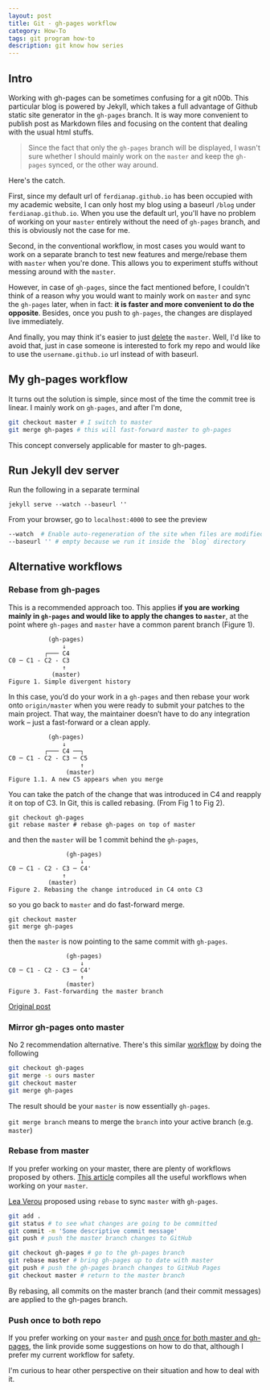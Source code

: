 ```yaml
---
layout: post
title: Git - gh-pages workflow
category: How-To
tags: git program how-to
description: git know how series
---
```


## Intro

Working with gh-pages can be sometimes confusing for a git n00b.
This particular blog is powered by Jekyll, which takes a full advantage of Github static site generator in the `gh-pages` branch.
It is way more convenient to publish post as Markdown files and focusing on the content that dealing with the usual html stuffs.

> Since the fact that only the `gh-pages` branch will be displayed, I wasn't sure whether I should mainly work on the `master` and keep the `gh-pages` synced, or the other way around.

Here's the catch.

First, since my default url of `ferdianap.github.io` has been occupied with my academic website, I can only host my blog using a baseurl `/blog` under `ferdianap.github.io`.
When you use the default url, you'll have no problem of working on your `master` entirely without the need of `gh-pages` branch, and this is obviously not the case for me.

Second, in the conventional workflow, in most cases you would want to work on a separate branch to test new features and merge/rebase them with `master` when you're done. This allows you to experiment stuffs without messing around with the `master`.

However, in case of `gh-pages`, since the fact mentioned before, I couldn't think of a reason why you would want to mainly work on `master` and sync the `gh-pages` later, when in fact: **it is faster and more convenient to do the opposite**. Besides, once you push to `gh-pages`, the changes are displayed live immediately.

And finally, you may think it's easier to just [delete][6] the `master`. Well, I'd like to avoid that, just in case someone is interested to fork my repo and would like to use the `username.github.io` url instead of with baseurl.

## My gh-pages workflow

It turns out the solution is simple, since most of the time the commit tree is linear.
I mainly work on `gh-pages`, and after I'm done,

```sh
git checkout master # I switch to master
git merge gh-pages # this will fast-forward master to gh-pages
```
This concept conversely applicable for master to gh-pages.

## Run Jekyll dev server

Run the following in a separate terminal

	jekyll serve --watch --baseurl ''

From your browser, go to `localhost:4000` to see the preview
	
```sh
--watch  # Enable auto-regeneration of the site when files are modified.
--baseurl '' # empty because we run it inside the `blog` directory
```

## Alternative workflows

### Rebase from gh-pages

This is a recommended approach too. This applies **if you are working mainly in `gh-pages` and would like to apply the changes to `master`**, at the point where `gh-pages` and `master` have a common parent branch (Figure 1).

			   (gh-pages)
			       ↓
			  ┌─── C4
	C0 ─ C1 - C2 - C3
			       ↑
			    (master) 
	Figure 1. Simple divergent history

In this case, you’d do your work in a `gh-pages` and then rebase your work onto `origin/master` when you were ready to submit your patches to the main project.
That way, the maintainer doesn’t have to do any integration work – just a fast-forward or a clean apply.

			   (gh-pages)
			       ↓
			  ┌─── C4 ──┐
	C0 ─ C1 - C2 - C3 ─ C5
			    	    ↑
			        (master) 
	Figure 1.1. A new C5 appears when you merge

You can take the patch of the change that was introduced in C4 and reapply it on top of C3. In Git, this is called rebasing. (From Fig 1 to Fig 2).

	git checkout gh-pages
	git rebase master # rebase gh-pages on top of master

and then the `master` will be 1 commit behind the `gh-pages`,

			    	(gh-pages)
			       		↓
	C0 ─ C1 - C2 - C3 ─ C4'
			       ↑
			   (master) 
	Figure 2. Rebasing the change introduced in C4 onto C3

so you go back to `master` and do fast-forward merge.

	git checkout master
	git merge gh-pages

then the `master` is now pointing to the same commit with `gh-pages`.

			    	(gh-pages)
			       		↓
	C0 ─ C1 - C2 - C3 ─ C4'
			       		↑
			   		(master) 
	Figure 3. Fast-forwarding the master branch

[Original post][2]

### Mirror gh-pages onto master

No 2 recommendation alternative.
There's this similar [workflow][1] by doing the following

```sh
git checkout gh-pages
git merge -s ours master
git checkout master
git merge gh-pages
```
The result should be your `master` is now essentially `gh-pages`.

`git merge branch` means to merge the `branch` into your active branch (e.g. `master`)

### Rebase from master

If you prefer working on your master, there are plenty of workflows proposed by others.
[This article][4] compiles all the useful workflows when working on your `master`.

[Lea Verou][5] proposed using `rebase` to sync `master` with `gh-pages`.

```sh
git add .
git status # to see what changes are going to be committed
git commit -m 'Some descriptive commit message'
git push # push the master branch changes to GitHub

git checkout gh-pages # go to the gh-pages branch
git rebase master # bring gh-pages up to date with master
git push # push the gh-pages branch changes to GitHub Pages
git checkout master # return to the master branch
```
By rebasing, all commits on the master branch (and their commit messages) are applied to the gh-pages branch.

### Push once to both repo

If you prefer working on your `master` and [push once for both master and gh-pages][3], the link provide some suggestions on how to do that, although I prefer my current workflow for safety.

I'm curious to hear other perspective on their situation and how to deal with it.


[1]: http://stackoverflow.com/questions/2862590/how-to-replace-master-branch-in-git-entirely-from-another-branch
[2]: https://git-scm.com/book/en/v2/Git-Branching-Rebasing
[3]: http://stackoverflow.com/questions/5807459/github-mirroring-gh-pages-to-master#answer-7472481
[4]: http://oli.jp/2011/github-pages-workflow/
[5]: http://lea.verou.me/2011/10/easily-keep-gh-pages-in-sync-with-master/
[6]: http://oli.jp/2011/github-pages-workflow/#deleting-master
